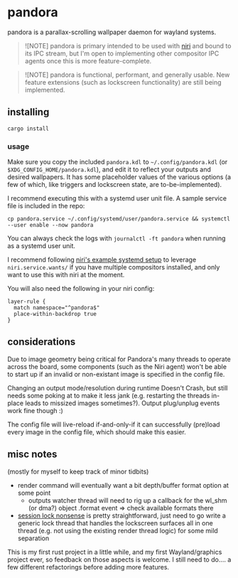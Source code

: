 # pandora

pandora is a parallax-scrolling wallpaper daemon for wayland systems.

> ![NOTE]
> pandora is primary intended to be used with [niri](https://github.com/yaLTeR/niri) and bound to its IPC stream,
> but I'm open to implementing other compositor IPC agents once this is more feature-complete.

> ![NOTE]
> pandora is functional, performant, and generally usable. New feature extensions (such as lockscreen functionality) are still being implemented.

## installing
    cargo install

### usage
Make sure you copy the included `pandora.kdl` to `~/.config/pandora.kdl`
(or `$XDG_CONFIG_HOME/pandora.kdl`), and edit it to reflect your outputs
and desired wallpapers. It has some placeholder values of the various options
(a few of which, like triggers and lockscreen state, are to-be-implemented).

I recommend executing this with a systemd user unit file. A sample service file is included in the repo:

    cp pandora.service ~/.config/systemd/user/pandora.service && systemctl --user enable --now pandora

You can always check the logs with `journalctl -ft pandora` when running as a systemd user unit.

I recommend following [niri's example systemd setup](https://github.com/YaLTeR/niri/wiki/Example-systemd-Setup)
to leverage `niri.service.wants/` if you have multiple compositors installed, and only want to use this with niri at the moment.

You will also need the following in your niri config:

    layer-rule {
      match namespace="^pandora$"
      place-within-backdrop true
    }

## considerations

Due to image geometry being critical for Pandora's many threads to operate across the board,
some components (such as the Niri agent) won't be able to start up if an invalid or non-existant image is specified in
the config file.

Changing an output mode/resolution during runtime Doesn't Crash, but still needs some poking at to make it less jank (e.g. restarting the threads in-place leads to missized images sometimes?). Output plug/unplug events work fine though :)

The config file will live-reload if-and-only-if it can successfully (pre)load every image in the config file, which should make this easier.

## misc notes

(mostly for myself to keep track of minor tidbits)
* render command will eventually want a bit depth/buffer format option at some point
  * outputs watcher thread will need to rig up a callback for the wl_shm (or dma?) object .format event => check available formats there
* [session lock nonsense](https://wayland.app/protocols/ext-session-lock-v1) is pretty straightforward, just need to go write a generic lock thread
that handles the lockscreen surfaces all in one thread (e.g. not using the existing render thread logic) for some mild separation

This is my first rust project in a little while, and my first Wayland/graphics project ever, so feedback on
those aspects is welcome. I still need to do.... a few different refactorings before adding more features.
